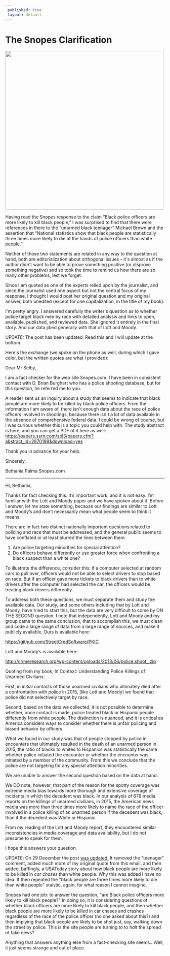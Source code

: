```yaml
---
 published: true
 layout: default
---
```

 
 <h1>The Snopes Clarification</h1>
 <p><img class="right" width="500px" src="http://static.snopes.com/wordpress/wp-content/uploads/2016/12/police_fb.jpg" /></p>

Having read the Snopes response to the claim “Black police officers are more likely to kill black people,” I was surprised to find that there were references in there to the “unarmed black teenager” Michael Brown and the assertion that “National statistics show that black people are statistically three times more likely to die at the hands of police officers than white people.”

Neither of those two statements are related in any way to the question at hand, both are editorialization about orthogonal issues - it's almost as if the author didn't want to be able to prove something positive (or disprove something negative) and so took the time to remind us how there are so many other problems, lest we forget.  

Since I am quoted as one of the experts relied upon by the journalist, and since the journalist used one aspect but not the central focus of my response, I thought I would post her original question and my original answer, both unedited (except for one capitalization, in the title of my book). 

I'm pretty angry. I answered carefully the writer's question as to whether police target black men by race with detailed analysis and links to open, available, published, and reviewed data. She ignored it entirely in the final story. And our data jibed generally with that of Lott and Moody. 

UPDATE: The post has been updated. Read this and I will update at the bottom.

Here's the exchange (we spoke on the phone as well, during which I gave color, but the written quotes are what I provided):


Dear Mr Selby,

I am a fact checker for the web site Snopes.com. I have been in consistent contact with D. Brian Burghart who has a police shooting database, but for this question, he referred me to you.

A reader sent us an inquiry about a study that seems to indicate that black people are more likely to be killed by black police officers. From the information I am aware of, there isn't enough data about the race of police officers involved in shootings, because there isn't a lot of data available in the absence of comprehensive federal data. I could be wrong of course, but I was curious whether this is a topic you could help with. The study abstract is here, and you can get a PDF of it here as well:
<a href="https://papers.ssrn.com/sol3/papers.cfm?abstract_id=2870189&download=yes" target="_blank">https://papers.ssrn.com/sol3/papers.cfm?abstract_id=2870189&download=yes</a>

Thank you in advance for your help.

Sincerely,

Bethania Palma
Snopes.com

<hr />

Hi, Bethania,

Thanks for fact checking this. It’s important work, and it is not easy. I’m familiar with the Lott and Moody paper and we have spoken about it. Before I answer, let me state something, because our findings are similar to Lott and Moody’s and don’t necessarily mean what people seem to think it means.

There are in fact two distinct nationally important questions related to policing and race that must be addressed, and the general public seems to have conflated or at least blurred the lines between them: 

1. Are police targeting minorities for special attention?
2. Do officers behave differently or use greater force when confronting a black suspect than a white one? 

To illustrate the difference, consider this: if a computer selected at random cars to pull over, officers would not be able to select drivers to stop based on race. But if an officer gave more tickets to black drivers than to white drivers after the computer had selected the car, the officers would be treating black drivers differently.

To address both these questions, we must separate them and study the available data. Our study, and some others including that by Lott and Moody, have tried to start this, but the data are very difficult to come by ON THE SECOND question. I note that independently, Lott and Moody and my group came to the same conclusion, that to accomplish this, we must clean and code a large range of data from a large range of sources, and make it publicly available. Ours is available here:

<a href="https://github.com/StreetCredSoftware/PKIC" target="_blank">https://github.com/StreetCredSoftware/PKIC</a>

Lott and Moody’s is available here:

<a href="http://crimeresearch.org/wp-content/uploads/2013/06/police.shoot_.zip" target="_blank">http://crimeresearch.org/wp-content/uploads/2013/06/police.shoot_.zip</a>

Quoting from my book, In Context: Understanding Police Killings of Unarmed Civilians:

First, in initial contacts of those unarmed civilians who ultimately died after a confrontation with police in 2015, [like Lott and Moody] we found that police did not selectively target by race. 

Second, based on the data we collected, it is not possible to determine whether, once contact is made, police treated black or Hispanic people differently from white people. The distinction is nuanced, and it is critical as America considers ways to consider whether there is unfair policing and biased behavior by officers.

What we found in our study was that of people stopped by police in encounters that ultimately resulted in the death of an unarmed person in 2015, the ratio of blacks to whites to Hispanics was statistically the same whether police initiated the encounter or whether the encounter was initiated by a member of the community. From this we conclude that the police are not targeting for any special attention minorities. 

We are unable to answer the second question based on the data at hand. 

We DO note, however, that part of the reason for the spotty coverage was extreme media bias towards more thorough and extensive coverage of incidents in which the decedent was black. In our analysis of 679 media reports on the killings of unarmed civilians, in 2015, the American news media was more than three times more likely to name the race of the officer involved in a police killing of an unarmed person if the decedent was black, than if the decedent was White or Hispanic. 

From my reading of the Lott and Moody report, they encountered similar inconsistencies in media coverage and data availability, but I do not presume to speak for them.

I hope this answers your question. 

UPDATE: On 29 December the post <a href="http://www.snopes.com/black-police-officers-likely-kill-black-people/" target="_blank">was updated.</a> It removed the "teenager" comment, added much more of my original quote from this email, and then added, baffingly, a USAToday story about how black people are more likely to be killed in <em>car chases</em> than white people. Why this was added I have no idea. It then repeated the "black people are three times more likely to die than white people" staistic, again, for what reason I cannot imagine. 

Snopes had one job: to answer the question, "are Black police officers more likely to kill black people?" In doing so, it is considering questions of whether black officers are more likely to kill black people, and then whether black people are more likely to be killed in car chases and crashes regardless of the race of the police officer (no one asked about this?) and then implying that black people are likely to be shot just, say, walking down the street by police. This is the site people are turning to to <em>halt</em> the spread ot fake news? 

Anything that answers anything else from a fact-checking site seems...Well, it just seems strange and out of place. 

